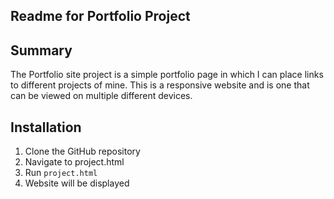 ## Readme for Portfolio Project

## Summary
The Portfolio site project is a simple portfolio page in which I can place links to different projects of mine. This 
is a responsive website and is one that can be viewed on multiple different devices. 

## Installation
1. Clone the GitHub repository 
2. Navigate to project.html
3. Run `project.html`
4. Website will be displayed

